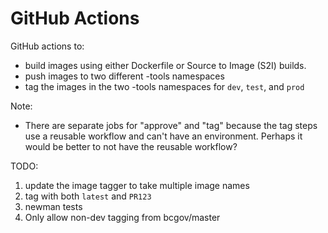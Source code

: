 # GitHub Actions

GitHub actions to:
 - build images using either Dockerfile or Source to Image (S2I) builds.
 - push images to two different -tools namespaces
 - tag the images in the two -tools namespaces for `dev`, `test`, and `prod`

Note:
 - There are separate jobs for "approve" and "tag" because the tag steps use a reusable workflow and can't have an environment. Perhaps it would be better to not have the reusable workflow?

TODO:
1. update the image tagger to take multiple image names
1. tag with both `latest` and `PR123`
1. newman tests
1. Only allow non-dev tagging from bcgov/master
